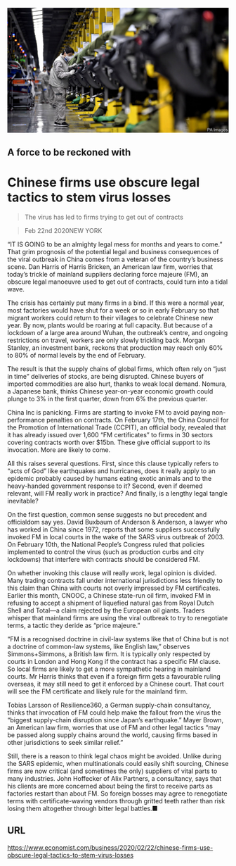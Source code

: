 ![](./images/20200222_WBP503.jpg)

## A force to be reckoned with

# Chinese firms use obscure legal tactics to stem virus losses

> The virus has led to firms trying to get out of contracts

> Feb 22nd 2020NEW YORK

“IT IS GOING to be an almighty legal mess for months and years to come.” That grim prognosis of the potential legal and business consequences of the viral outbreak in China comes from a veteran of the country’s business scene. Dan Harris of Harris Bricken, an American law firm, worries that today’s trickle of mainland suppliers declaring force majeure (FM), an obscure legal manoeuvre used to get out of contracts, could turn into a tidal wave.

The crisis has certainly put many firms in a bind. If this were a normal year, most factories would have shut for a week or so in early February so that migrant workers could return to their villages to celebrate Chinese new year. By now, plants would be roaring at full capacity. But because of a lockdown of a large area around Wuhan, the outbreak’s centre, and ongoing restrictions on travel, workers are only slowly trickling back. Morgan Stanley, an investment bank, reckons that production may reach only 60% to 80% of normal levels by the end of February.

The result is that the supply chains of global firms, which often rely on “just in time” deliveries of stocks, are being disrupted. Chinese buyers of imported commodities are also hurt, thanks to weak local demand. Nomura, a Japanese bank, thinks Chinese year-on-year economic growth could plunge to 3% in the first quarter, down from 6% the previous quarter.

China Inc is panicking. Firms are starting to invoke FM to avoid paying non-performance penalties on contracts. On February 17th, the China Council for the Promotion of International Trade (CCPIT), an official body, revealed that it has already issued over 1,600 “FM certificates” to firms in 30 sectors covering contracts worth over $15bn. These give official support to its invocation. More are likely to come.

All this raises several questions. First, since this clause typically refers to “acts of God” like earthquakes and hurricanes, does it really apply to an epidemic probably caused by humans eating exotic animals and to the heavy-handed government response to it? Second, even if deemed relevant, will FM really work in practice? And finally, is a lengthy legal tangle inevitable?

On the first question, common sense suggests no but precedent and officialdom say yes. David Buxbaum of Anderson & Anderson, a lawyer who has worked in China since 1972, reports that some suppliers successfully invoked FM in local courts in the wake of the SARS virus outbreak of 2003. On February 10th, the National People’s Congress ruled that policies implemented to control the virus (such as production curbs and city lockdowns) that interfere with contracts should be considered FM.

On whether invoking this clause will really work, legal opinion is divided. Many trading contracts fall under international jurisdictions less friendly to this claim than China with courts not overly impressed by FM certificates. Earlier this month, CNOOC, a Chinese state-run oil firm, invoked FM in refusing to accept a shipment of liquefied natural gas from Royal Dutch Shell and Total—a claim rejected by the European oil giants. Traders whisper that mainland firms are using the viral outbreak to try to renegotiate terms, a tactic they deride as “price majeure.”

“FM is a recognised doctrine in civil-law systems like that of China but is not a doctrine of common-law systems, like English law,” observes Simmons+Simmons, a British law firm. It is typically only respected by courts in London and Hong Kong if the contract has a specific FM clause. So local firms are likely to get a more sympathetic hearing in mainland courts. Mr Harris thinks that even if a foreign firm gets a favourable ruling overseas, it may still need to get it enforced by a Chinese court. That court will see the FM certificate and likely rule for the mainland firm.

Tobias Larsson of Resilience360, a German supply-chain consultancy, thinks that invocation of FM could help make the fallout from the virus the “biggest supply-chain disruption since Japan’s earthquake.” Mayer Brown, an American law firm, worries that use of FM and other legal tactics “may be passed along supply chains around the world, causing firms based in other jurisdictions to seek similar relief.”

Still, there is a reason to think legal chaos might be avoided. Unlike during the SARS epidemic, when multinationals could easily shift sourcing, Chinese firms are now critical (and sometimes the only) suppliers of vital parts to many industries. John Hoffecker of Alix Partners, a consultancy, says that his clients are more concerned about being the first to receive parts as factories restart than about FM. So foreign bosses may agree to renegotiate terms with certificate-waving vendors through gritted teeth rather than risk losing them altogether through bitter legal battles.■

## URL

https://www.economist.com/business/2020/02/22/chinese-firms-use-obscure-legal-tactics-to-stem-virus-losses
